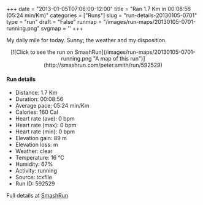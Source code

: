 +++
date = "2013-01-05T07:06:00-12:00"
title = "Ran 1.7 Km in 00:08:56 (05:24 min/Km)"
categories = ["Runs"]
slug = "run-details-20130105-0701"
type = "run"
draft = "False"
runmap = "/images/run-maps/20130105-0701-running.png"
svgmap = '<polyline points="62 44, 64 42, 65 40, 66 38, 68 36, 70 34, 72 31, 73 29, 74 27, 78 26, 81 27, 84 28, 87 28, 93 30, 96 32, 99 33, 100 35, 97 39, 96 41, 96 44, 96 46, 96 49, 96 54, 96 57, 96 59, 95 64, 93 72, 91 74, 89 75, 85 75, 76 74, 72 73, 69 73, 66 73, 60 71, 54 70, 47 70, 44 69, 37 68, 31 66, 25 64, 16 62, 13 61, 7 61, 4 61, 0 61, 0 53, 1 51, 2 48, 5 46, 7 44, 9 43, 12 43, 17 39, 24 37, 27 36, 32 33, 35 31, 37 30, 40 30, 43 29, 46 29, 52 28, 59 27, 65 26, 68 26, 67 29, 67 31, 68 34, 67 36, 65 38, 64 41, 63 43, 62 46">'
+++

My daily mile for today. Sunny; the weather and my disposition. 

<!--more-->

<center>
[![Click to see the run on SmashRun](/images/run-maps/20130105-0701-running.png "A map of this run")](http://smashrun.com/peter.smith/run/592529)
</center>

#### Run details

* Distance: 1.7 Km
* Duration: 00:08:56
* Average pace: 05:24 min/Km
* Calories: 160 Cal
* Heart rate (ave): 0 bpm
* Heart rate (max): 0 bpm
* Heart rate (min): 0 bpm
* Elevation gain: 89 m
* Elevation loss:  m
* Weather: clear
* Temperature: 16 &deg;C
* Humidity: 67%
* Activity: running
* Source: tcxfile
* Run ID: 592529

Full details at [SmashRun](http://smashrun.com/peter.smith/run/592529)